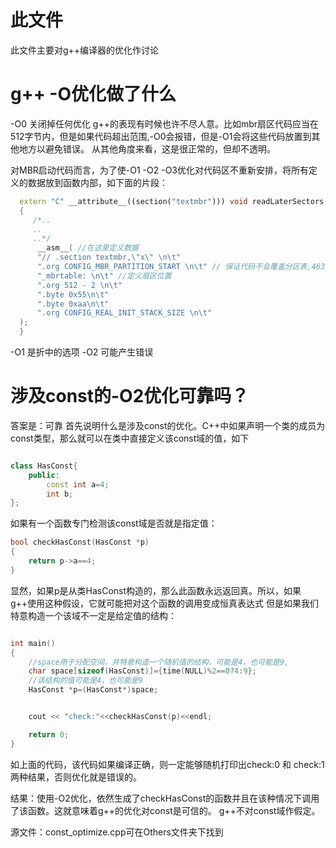 # 此文件
此文件主要对g++编译器的优化作讨论
# g++ -O优化做了什么
-O0  关闭掉任何优化
g++的表现有时候也许不尽人意。比如mbr扇区代码应当在512字节内，但是如果代码超出范围,-O0会报错，但是-O1会将这些代码放置到其他地方以避免错误。
从其他角度来看，这是很正常的，但却不透明。

对MBR启动代码而言，为了使-O1 -O2 -O3优化对代码区不重新安排，将所有定义的数据放到函数内部，如下面的片段：
``` c++
  extern "C" __attribute__((section("textmbr"))) void readLaterSectors()
  {
     /*..
     ..
     ..*/
      __asm__( //在这里定义数据
      "// .section textmbr,\"x\" \n\t"
      ".org CONFIG_MBR_PARTITION_START \n\t" // 保证代码不会覆盖分区表,463?//注意：如果这里报错，就是前面代码区尺寸太大，需要优化
      "_mbrtable: \n\t" //定义扇区位置
      ".org 512 - 2 \n\t"
      ".byte 0x55\n\t"
      ".byte 0xaa\n\t"
      ".org CONFIG_REAL_INIT_STACK_SIZE \n\t"
  );
  }
```
-O1 是折中的选项
-O2 可能产生错误

# 涉及const的-O2优化可靠吗？
答案是：可靠
首先说明什么是涉及const的优化。C++中如果声明一个类的成员为const类型，那么就可以在类中直接定义该const域的值，如下
```c++

class HasConst{
    public:
        const int a=4;
        int b;
};
```
如果有一个函数专门检测该const域是否就是指定值：
```c++
bool checkHasConst(HasConst *p)
{
    return p->a==4;
}
```
显然，如果p是从类HasConst构造的，那么此函数永远返回真。所以，如果g++使用这种假设，它就可能把对这个函数的调用变成恒真表达式
但是如果我们特意构造一个该域不一定是给定值的结构：
```c++

int main()
{
    //space用于分配空间，并特意构造一个随机值的结构，可能是4，也可能是9,
    char space[sizeof(HasConst)]={time(NULL)%2==0?4:9};
    //该结构的值可能是4，也可能是9
    HasConst *p=(HasConst*)space;


    cout << "check:"<<checkHasConst(p)<<endl;

    return 0;
}
```
如上面的代码，该代码如果编译正确，则一定能够随机打印出check:0 和 check:1两种结果，否则优化就是错误的。

结果：使用-O2优化，依然生成了checkHasConst的函数并且在该种情况下调用了该函数。这就意味着g++的优化对const是可信的。
g++不对const域作假定。

源文件：const_optimize.cpp可在Others文件夹下找到